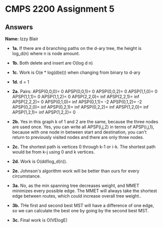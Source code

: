 # CMPS 2200 Assignment 5
## Answers

**Name:** Izzy Blair






- **1a.**
If there are d branching paths on the d-ary tree, the height is log_d(n) where n is node amount.

- **1b.**
Both delete and insert are O(log d n)

- **1c.**
Work is O(e * log(d(e))) when changing from binary to d-ary
- **1d.**
d = 1

- **2a.**
Pairs: APSP(0,0,0)= 0 APSP(0,0,1)= 0 APSP(0,0,2)= 0 APSP(1,1,0)= 0 APSP(1,1,1)= 0 APSP(1,1,2)= 0 APSP(2,2,0)= inf APSP(2,2,1)= inf APSP(2,2,2)= 0 APSP(0,1,0)= inf APSP(0,1,1)= -2 APSP(0,1,2)= -2 APSP(0,2,0)= inf APSP(0,2,1)= inf APSP(0,2,2)= inf APSP(1,2,0)= inf APSP(1,2,1)= inf APSP(1,2,2)= 0

- **2b.**
Yes in this graph k of 1 and 2 are the same, because the three nodes are used once. Yes, you can write all APSP(i,j,2) in terms of APSP(i,j,1), because with one node in between start and destination, you can't return to previously visited nodes and there are only three nodes.

- **2c.**
The shortest path is vertices 0 through k-1 or i-k. The shortest path would be from k-j using 0 and k vertices.
- **2d.**
Work is O(dd!log_d(n)).
- **2e.**
Johnson's algorithm work will be better than ours for every circumstance.


- **3a.**
No, as the min spanning tree decreases weight, and MMET minimizes every possible edge. The MMET will always take the shortest edge between routes, which could increase overall tree weight..

- **3b.**
THe first and second best MST will have a difference of one edge, so we can calculate the best one by going by the second best MST.

- **3c.**
Final work is O(VElogE)
